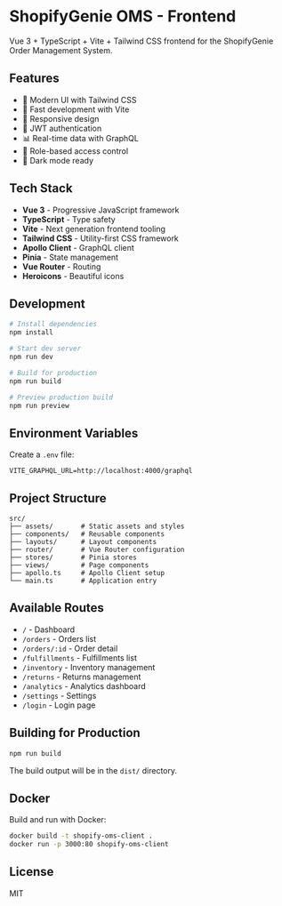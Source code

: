 # ShopifyGenie OMS - Frontend

Vue 3 + TypeScript + Vite + Tailwind CSS frontend for the ShopifyGenie Order Management System.

## Features

- 🎨 Modern UI with Tailwind CSS
- 🚀 Fast development with Vite
- 📱 Responsive design
- 🔐 JWT authentication
- 📊 Real-time data with GraphQL
- 🎯 Role-based access control
- 🌙 Dark mode ready

## Tech Stack

- **Vue 3** - Progressive JavaScript framework
- **TypeScript** - Type safety
- **Vite** - Next generation frontend tooling
- **Tailwind CSS** - Utility-first CSS framework
- **Apollo Client** - GraphQL client
- **Pinia** - State management
- **Vue Router** - Routing
- **Heroicons** - Beautiful icons

## Development

```bash
# Install dependencies
npm install

# Start dev server
npm run dev

# Build for production
npm run build

# Preview production build
npm run preview
```

## Environment Variables

Create a `.env` file:

```env
VITE_GRAPHQL_URL=http://localhost:4000/graphql
```

## Project Structure

```
src/
├── assets/       # Static assets and styles
├── components/   # Reusable components
├── layouts/      # Layout components
├── router/       # Vue Router configuration
├── stores/       # Pinia stores
├── views/        # Page components
├── apollo.ts     # Apollo Client setup
└── main.ts       # Application entry
```

## Available Routes

- `/` - Dashboard
- `/orders` - Orders list
- `/orders/:id` - Order detail
- `/fulfillments` - Fulfillments list
- `/inventory` - Inventory management
- `/returns` - Returns management
- `/analytics` - Analytics dashboard
- `/settings` - Settings
- `/login` - Login page

## Building for Production

```bash
npm run build
```

The build output will be in the `dist/` directory.

## Docker

Build and run with Docker:

```bash
docker build -t shopify-oms-client .
docker run -p 3000:80 shopify-oms-client
```

## License

MIT

